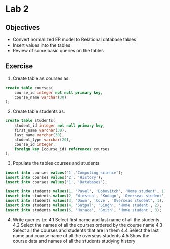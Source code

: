 # Lab 2

## Objectives
- Convert normalized ER model to Relational database tables
- Insert values into the tables
- Review of some basic queries on the tables

## Exercise

1. Create table as courses as:

```sql
create table courses(
	course_id integer not null primary key,
	course_name varchar(30)
);
```

2. Create table students as:

```sql
create table students(
	student_id integer not null primary key,
	first_name varchar(30),
	last_name varchar(30),
	student_type varchar(20),
	course_id integer,
	foreign key (course_id) references courses
);
```
3. Populate the tables courses and students

```sql
insert into courses values('1','Computing science'); 
insert into courses values('2', 'History');
insert into courses values('1', 'Databases');

insert into students values(1, 'Pavel', 'Dobovitch', 'Home student', 1),
insert into students values(2, 'Winston', 'Kodogo', 'Overseas student', 1),
insert into students values(3, 'Dawn', 'Cove', 'Overseas student', 1),
insert into students values(4, 'Satpal', 'Singh', 'Home student', 2),
insert into students values(5, 'Horace', 'Smith', 'Home student', 3);
```
4. Write queries to:
	4.1 Select first name and last name of all the students
	4.2 Select the names of all the courses ordered by the course name
	4.3 Select all the courses and students that are in them
	4.4 Select the last name and course name of all the overseas students
	4.5 Show the course data and names of all the students studying history

